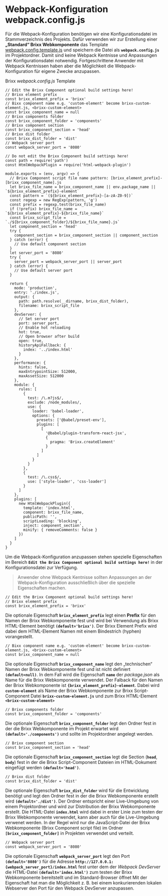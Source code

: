 # Webpack-Konfiguration webpack.config.js
Für die Webpack-Konfiguration benötigen wir eine Konfigurationsdatei im Stammverzeichnis des Projekts. Dafür verwenden wir zur Erstellung einer **„Standard“ Brixx Webkomponente** das Template [webpack.config.template.js](../downloads/webpack.config.template.js) und speichern die Datei als **`webpack.config.js`** im Projektordner. Damit sind keine Webpack Kentnisse und Anpassungen der Konfigurationsdatei notwendig. Fortgeschrittene Anwender mit Webpack Kentnissen haben aber die Möglichkeit die Webpack-Konfiguration für eigene Zwecke anzupassen.

Brixx *webpack.config.js* Template

    // Edit the Brixx Component optional build settings here!
    // Brixx element prefix
    const brixx_element_prefix = 'brixx'
    // Bixx component name e.g. 'custom-element' become brixx-custom-element.js, <brixx-custom-element>
    const brixx_component_name = null
    // Brixx components folder
    const brixx_component_folder = 'components'
    // Brixx component section
    const brixx_component_section = 'head'
    // Brixx dist folder
    const brixx_dist_folder = 'dist'
    // Webpack server port
    const webpack_server_port = '8080'

    // Do not edit the Brixx Component build settings here!
    const path = require('path')
    const HtmlWebpackPlugin = require('html-webpack-plugin')

    module.exports = (env, argv) => {
      // Brixx Component script file name pattern: [brixx_element_prefix]-[brixx_component_name].js
      let brixx_file_name = brixx_component_name || env.package_name || `${brixx_element_prefix}-element`
      const pattern = `(${brixx_element_prefix}-[a-zA-Z0-9])`
      const regexp = new RegExp(pattern, 'g')
      const prefix = regexp.test(brixx_file_name)
      if (!prefix) brixx_file_name = `${brixx_element_prefix}-${brixx_file_name}`
      const brixx_script_file = `./${brixx_component_folder}/${brixx_file_name}.js`
      let component_section = 'head'  
      try {
        component_section = brixx_component_section || component_section
      } catch (error) {
        // Use default component section
      }
      let server_port = '8080'  
      try {
        server_port = webpack_server_port || server_port
      } catch (error) {
        // Use default server port
      }
      
      return {
        mode: 'production',
        entry: './index.js',
        output: {
          path: path.resolve(__dirname, brixx_dist_folder),
          filename: brixx_script_file
        },
        devServer: {
          // Set server port
          port: server_port,
          // Enable hot reloading
          hot: true,
          // Open browser after build
          open: true,
          historyApiFallback: {
            index: '../index.html'
          }
        },
        performance: {
          hints: false,
          maxEntrypointSize: 512000,
          maxAssetSize: 512000
        },
        module: {
          rules: [
            {
              test: /\.m?js$/,
              exclude: /node_modules/,
              use: {
                loader: 'babel-loader',
                options: {
                  presets: ['@babel/preset-env'],
                  plugins: [
                    [
                      '@babel/plugin-transform-react-jsx',
                      {
                        pragma: 'Brixx.createElement'
                      }
                    ]
                  ]
                }
              }
            },
            {
              test: /\.css$/,
              use: ['style-loader', 'css-loader']
            }
          ]
        },
        plugins: [
          new HtmlWebpackPlugin({
            template: 'index.html',
            component: brixx_file_name,
            publicPath: '',
            scriptLoading: 'blocking',
            inject: component_section',
            minify: { removeComments: false }
          })
        ]
      }
    }

Um die Webpack-Konfiguration anzupassen stehen spezielle Eigenschaften im Bereich **`Edit the Brixx Component optional build settings here!`** in der Konfigurationsdatei zur Verfügung.

  > Anwender ohne Webpack Kentnisse sollten Anpassungen an der Webpack-Konfiguration ausschließlich über die spezielle Eigenschaften machen.

    // Edit the Brixx Component optional build settings here!
    // Brixx element prefix
    const brixx_element_prefix = 'brixx'

Die optionale Eigenschaft **`brixx_element_prefix`** legt einen **Prefix** für den Namen der Brixx Webkomponente fest und wird bei Verwendung als Brixx HTML-Element benötigt **`(default='brixx')`**. Der Brixx Element Prefix wird dabei dem HTML-Element Namen mit einem Bindestrich (hyphen) vorangestellt. 

    // Bixx component name e.g. 'custom-element' become brixx-custom-element.js, <brixx-custom-element>
    const brixx_component_name = null

Die optionale Eigenschaft **`brixx_component_name`** legt den „technischen“ Namen der Brixx Webkomponente fest und ist nicht definiert **`(default=null)`**. In dem Fall wird die Eigenschaft **`name`** der *package.json* als Name für die Brixx Webkomponente verwendet. Der Falback für den Namen der Brixx Webkomponente ist **`{brixx_element_prefix}-element`**. Dabei wird **`custom-element`** als Name der Brixx Webkomponente zur Brixx Script-Component Datei **`brixx-custom-element.js`** und zum Brixx HTML-Element **`<brixx-custom-element>`**

    // Brixx components folder
    const brixx_component_folder = 'components'

Die optionale Eigenschaft **`brixx_component_folder`** legt den Ordner fest in der die Brixx Webkomponente im Projekt erwartet wird **`(default='./components')`** und sollte im Projektordner angelegt werden.

    // Brixx component section
    const brixx_component_section = 'head'

Die optionale Eigenschaft **`brixx_component_section`** legt die Section (**`head`**, **`body`**) fest in der die Brixx Script-Component Dateien im HTML-Dokument eingefügt werden **`(default='head')`**.

    // Brixx dist folder
    const brixx_dist_folder = 'dist'

Die optionale Eigenschaft **`brixx_dist_folder`** wird für die Entwicklung benötigt und legt den Ordner fest in der die Brixx Webkomponente erstellt wird **`(default='./dist')`**. Der Ordner entspricht einer Live-Umgebung von einem Projektordner und wird zur Distribution der Brixx Webkomponente erstellt. Die HTML-Datei **`index.html`** wird dabei in erster Linie zum testen der Brixx Webkomponente verwendet, kann aber auch für die Live-Umgebung verwenet werden. In der Regel wird nur die JavaScript-Datei der Brixx Webkomponente (Brixx Component script file) im Ordner **`[brixx_component_folder]`** in Projekten verwendet und verteilt.

    // Webpack server port
    const webpack_server_port = '8080'

Die optionale Eigenschaft **`webpack_server_port`** legt den Port **`(default='8080')`** für die Adresse **`http://127.0.0.1:{webpack_server_port}/index.html`** fest unter dem der *Webpack DevServer* die HTML-Datei **`(default='index.html')`** zum testen der Brixx Webkomponente bereitstellt und im Standard-Browser öffnet Mit der Eigenschaft hat man die Möglichkeit z. B. bei einem konkurierenden lokalen Webserver den Port für den Webpack DevServer anzupassen.
